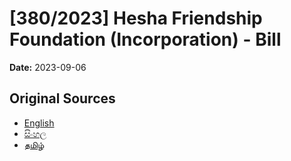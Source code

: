 # [380/2023] Hesha Friendship Foundation (Incorporation) - Bill

**Date:** 2023-09-06

## Original Sources

- [English](https://documents.gov.lk/view/bills/2023/9/380-2023_E.pdf)
- [සිංහල](https://documents.gov.lk/view/bills/2023/9/380-2023_S.pdf)
- [தமிழ்](https://documents.gov.lk/view/bills/2023/9/380-2023_T.pdf)
